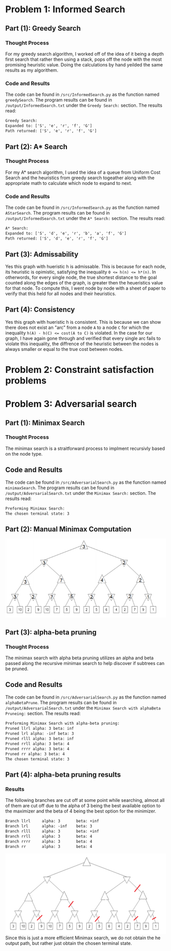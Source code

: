 
# Problem 1: Informed Search

## Part (1): Greedy Search

### Thought Process
For my greedy search algorithm, I worked off of the idea of it being a depth first search that rather then using a stack, pops off the node with the most promising heuristic value. Doing the calculations by hand yeilded the same results as my algorithem. 

### Code and Results 
The code can be found in `/src/InformedSearch.py` as the function named `greedySearch`. The program results can be found in `/output/InformedSearch.txt` under the `Greedy Search:` section. The results read:
```
Greedy Search:
Expanded to: ['S', 'e', 'r', 'f', 'G']
Path returned: ['S', 'e', 'r', 'f', 'G']
```

## Part (2): A* Search 
### Thought Process
For my A* search algorithm, I used the idea of a queue from Uniform Cost Search and the heuristics from greedy search togeather along with the appropriate math to calculate which node to expand to next.

### Code and Results 
The code can be found in `/src/InformedSearch.py` as the function named `AStarSearch`. The program results can be found in `/output/InformedSearch.txt` under the `A* Search:` section. The results read:
```
A* Search:
Expanded to: ['S', 'd', 'e', 'r', 'b', 'a', 'f', 'G']
Path returned: ['S', 'd', 'e', 'r', 'f', 'G']
```

## Part (3): Admissability
Yes this graph with hueristic h is admissable. This is because for each node, its heuristic is opimistic, satisfying the inequality `0 <= h(n) <= h*(n)`. In otherwords, for every single node, the true shortest distance to the goal counted along the edges of the graph, is greater then the heueristics value for that node. To compute this, I went node by node with a sheet of paper to verify that this held for all nodes and their heuristics. 

## Part (4): Consistency
Yes this graph with hueristic h is consistent. This is because we can show there does not exist an "arc" from a node `A` to a node `C` for which the inequality `h(A) - h(C) <= cost(A to C)` is violated. In the case for our graph, I have again gone through and verified that every single arc fails to violate this inequality, the diffrence of the heuristic between the nodes is always smaller or equal to the true cost between nodes.

# Problem 2: Constraint satisfaction problems

# Problem 3: Adversarial search

## Part (1): Minimax Search
### Thought Process
The minimax search is a straitforward process to implment recursivly based on the node type.

## Code and Results
The code can be found in `/src/AdversarialSearch.py` as the function named `minimaxSearch`. The program results can be found in `/output/AdversarialSearch.txt` under the `Minimax Search:` section. The results read:
```
Preforming Minimax Search:
The chosen terminal state: 3
```

## Part (2): Manual Minimax Computation
![image](./minimax.png)

## Part (3): alpha-beta pruning
### Thought Process
The minimax search with alpha beta pruning utilizes an alpha and beta passed along the recursive minimax search to help discover if subtrees can be pruned.

## Code and Results
The code can be found in `/src/AdversarialSearch.py` as the function named `alphaBetaPrune`. The program results can be found in `/output/AdversarialSearch.txt` under the `Minimax Search with alphaBeta Pruneing:` section. The results read:
```
Preforming Minimax Search with alpha-beta pruning:
Pruned llrl alpha: 3 beta: inf
Pruned lrl alpha: -inf beta: 3
Pruned rlll alpha: 3 beta: inf
Pruned rrll alpha: 3 beta: 4
Pruned rrrr alpha: 3 beta: 4
Pruned rr alpha: 3 beta: 4
The chosen terminal state: 3
```

## Part (4): alpha-beta pruning results
### Results
The following branches are cut off at some point while searching, almost all of them are cut off due to the alpha of 3 being the best available option to the maximizer and the beta of 4 being the best option for the minimizer. 
```
Branch llrl     alpha: 3       beta: +inf
Branch lrl      alpha: -inf    beta: 3
Branch rlll     alpha: 3       beta: +inf
Branch rrll     alpha: 3       beta: 4
Branch rrrr     alpha: 3       beta: 4
Branch rr       alpha: 3       beta: 4
```
![image](./abprune.png)
Since this is just a more efficient Minimax search, we do not obtain the he output path, but rather just obtain the chosen terminal state.